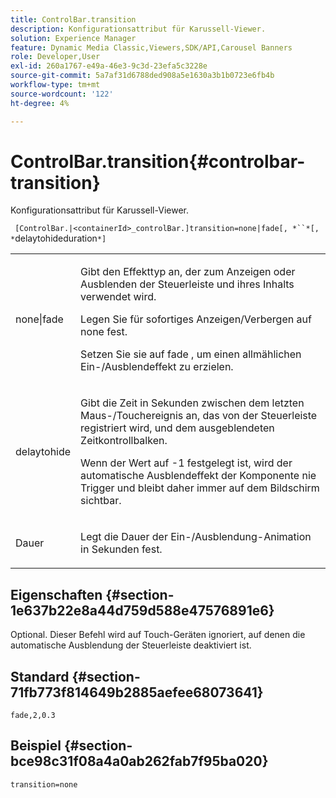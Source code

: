 ```yaml
---
title: ControlBar.transition
description: Konfigurationsattribut für Karussell-Viewer.
solution: Experience Manager
feature: Dynamic Media Classic,Viewers,SDK/API,Carousel Banners
role: Developer,User
exl-id: 260a1767-e49a-46e3-9c3d-23efa5c3228e
source-git-commit: 5a7af31d6788ded908a5e1630a3b1b0723e6fb4b
workflow-type: tm+mt
source-wordcount: '122'
ht-degree: 4%

---
```


# ControlBar.transition{#controlbar-transition}

Konfigurationsattribut für Karussell-Viewer.

` [ControlBar.|<containerId>_controlBar.]transition=none|fade[, *``*[, *`delaytohideduration`*]`

<table id="table_441553CD34C94A58A9D7CBF772DEDDB6"> 
 <tbody> 
  <tr> 
   <td colname="col1"> <p> <span class="codeph"> none|fade</span> </p> </td> 
   <td colname="col2"> <p> Gibt den Effekttyp an, der zum Anzeigen oder Ausblenden der Steuerleiste und ihres Inhalts verwendet wird. </p> <p>Legen Sie für sofortiges Anzeigen/Verbergen auf <span class="codeph"> none</span> fest. </p> <p>Setzen Sie sie auf <span class="codeph"> fade</span> , um einen allmählichen Ein-/Ausblendeffekt zu erzielen. </p> </td> 
  </tr> 
  <tr> 
   <td colname="col1"> <p><span class="codeph"><span class="varname"> delaytohide</span></span> </p> </td> 
   <td colname="col2"> <p> Gibt die Zeit in Sekunden zwischen dem letzten Maus-/Touchereignis an, das von der Steuerleiste registriert wird, und dem ausgeblendeten Zeitkontrollbalken. </p> <p>Wenn der Wert auf <span class="codeph"> -1</span> festgelegt ist, wird der automatische Ausblendeffekt der Komponente nie Trigger und bleibt daher immer auf dem Bildschirm sichtbar. </p> </td> 
  </tr> 
  <tr> 
   <td colname="col1"> <p><span class="codeph"><span class="varname"> Dauer</span></span> </p> </td> 
   <td colname="col2"> <p> Legt die Dauer der Ein-/Ausblendung-Animation in Sekunden fest. </p> </td> 
  </tr> 
 </tbody> 
</table>

## Eigenschaften {#section-1e637b22e8a44d759d588e47576891e6}

Optional. Dieser Befehl wird auf Touch-Geräten ignoriert, auf denen die automatische Ausblendung der Steuerleiste deaktiviert ist.

## Standard {#section-71fb773f814649b2885aefee68073641}

`fade,2,0.3`

## Beispiel {#section-bce98c31f08a4a0ab262fab7f95ba020}

```
transition=none
```
